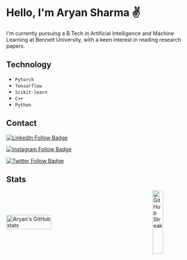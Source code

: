 <h1>Hello, I'm Aryan Sharma ✌️</h1>
<p>I'm currently pursuing a B.Tech in Artificial Intelligence and Machine Learning at Bennett University, with a keen interest in reading research papers.</p>

<h2>Technology</h2>
<ul>
  <li><code>Pytorch</code></li>
  <li><code>Tensorflow</code></li>
  <li><code>Scikit-learn</code></li>
  <li><code>C++</code></li>
  <li><code>Python</code></li>
</ul>

<h2>Contact</h2> 
<p>
  <a href="https://linkedin.com/" target="_blank">
    <img src="https://img.shields.io/badge/Follow-0A66C2?style=flat&logo=Linkedin&logoColor=white" alt="LinkedIn Follow Badge"/>
  </a>
</p>
<p>
  <a href="https://instagram.com/aryxnshxrmx" target="_blank">
    <img src="https://img.shields.io/badge/Follow%20%40aryxnshxrmx-833AB4?style=flat&logo=instagram&logoColor=white" alt="Instagram Follow Badge"/>
  </a>
</p>
<p>
  <a href="https://twitter.com/@Aryxnshxrmx" target="_blank">
    <img src="https://img.shields.io/twitter/follow/Aryxnshxrmx?style=social" alt="Twitter Follow Badge"/>
  </a>
</p>

<h2>Stats</h2>
<div style="display: flex; justify-content: space-between; align-items: center;">
  <img src="https://github-readme-stats.vercel.app/api?username=duharyan&show_icons=true&theme=dark" alt="Aryan's GitHub stats" style="width: 49%;"/>
  <a href="https://git.io/streak-stats">
    <img src="https://streak-stats.demolab.com/?user=duharyan&theme=dark" alt="GitHub Streak" style="width: 50%; height: 170px;"/>
  </a>
</div>
